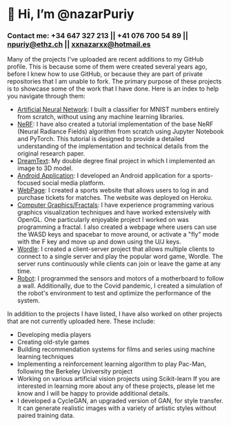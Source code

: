 # 👋 Hi, I’m @nazarPuriy
### Contact me: +34 647 327 213  ||  +41 076 700 54 89  ||  npuriy@ethz.ch || xxnazarxx@hotmail.es
Many of the projects I've uploaded are recent additions to my GitHub profile. This is because some of them were created several years ago, before I knew how to use GitHub, or because they are part of private repositories that I am unable to fork. The primary purpose of these projects is to showcase some of the work that I have done. Here is an index to help you navigate through them:
- <a href="https://github.com/nazarPuriy/Artificial-Neural-Network">Artificial Neural Network</a>: I built a classifier for MNIST numbers entirely from scratch, without using any machine learning libraries.
- <a href="https://github.com/nazarPuriy/NeRF">NeRF</a>: I have also created a tutorial implementation of the base NeRF (Neural Radiance Fields) algorithm from scratch using Jupyter Notebook and PyTorch. This tutorial is designed to provide a detailed understanding of the implementation and technical details from the original research paper.
-  <a href="https://github.com/nazarPuriy/DreamText">DreamText</a>: My double degree final project in which I implemented an image to 3D model.
- <a href="https://github.com/nazarPuriy/WorkMeOut">Android Application</a>: I developed an Android application for a sports-focused social media platform.
- <a href="https://github.com/nazarPuriy/Sports">WebPage</a>: I created a sports website that allows users to log in and purchase tickets for matches. The website was deployed on Heroku.
- <a href="https://www.shadertoy.com/view/fdKyWz">Computer Graphics/Fractals</a>: I have experience programming various graphics visualization techniques and have worked extensively with OpenGL. One particularly enjoyable project I worked on was programming a fractal. I also created a webpage where users can use the WASD keys and spacebar to move around, or activate a "fly" mode with the F key and move up and down using the U/J keys.
- <a href="https://github.com/nazarPuriy/Wordle">Wordle</a>: I created a client-server project that allows multiple clients to connect to a single server and play the popular word game, Wordle. The server runs continuously while clients can join or leave the game at any time.
- <a href="https://github.com/nazarPuriy/PAE">Robot</a>: I programmed the sensors and motors of a motherboard to follow a wall. Additionally, due to the Covid pandemic, I created a simulation of the robot's environment to test and optimize the performance of the system.


In addition to the projects I have listed, I have also worked on other projects that are not currently uploaded here. These include:
- Developing media players
- Creating old-style games
- Building recommendation systems for films and series using machine learning techniques
- Implementing a reinforcement learning algorithm to play Pac-Man, following the Berkeley University project
- Working on various artificial vision projects using Scikit-learn
If you are interested in learning more about any of these projects, please let me know and I will be happy to provide additional details.
- I developed a CycleGAN, an upgraded version of GAN, for style transfer. It can generate realistic images with a variety of artistic styles without paired training data.
